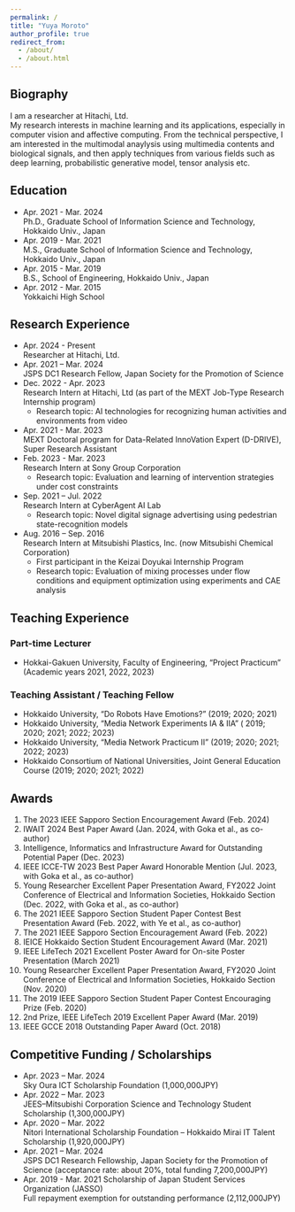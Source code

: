 ```yaml
---
permalink: /
title: "Yuya Moroto"
author_profile: true
redirect_from: 
  - /about/
  - /about.html
---
```


## Biography
I am a researcher at Hitachi, Ltd.  
My research interests in machine learning and its applications, especially in computer vision and affective computing. From the technical perspective, I am interested in the multimodal anaylysis using multimedia contents and biological signals, and then apply techniques from various fields such as deep learning, probabilistic generative model, tensor analysis etc.

## Education
- Apr. 2021 - Mar. 2024  
  Ph.D., Graduate School of Information Science and Technology, Hokkaido Univ., Japan
- Apr. 2019 - Mar. 2021   
  M.S., Graduate School of Information Science and Technology, Hokkaido Univ., Japan
- Apr. 2015 - Mar. 2019  
  B.S., School of Engineering, Hokkaido Univ., Japan
- Apr. 2012 - Mar. 2015  
  Yokkaichi High School

## Research Experience
- Apr. 2024 - Present  
  Researcher at Hitachi, Ltd.
- Apr. 2021 – Mar. 2024  
  JSPS DC1 Research Fellow, Japan Society for the Promotion of Science
- Dec. 2022 - Apr. 2023  
  Research Intern at Hitachi, Ltd (as part of the MEXT Job-Type Research Internship program)
  - Research topic: AI technologies for recognizing human activities and environments from video
- Apr. 2021 - Mar. 2023  
  MEXT Doctoral program for Data-Related InnoVation Expert (D-DRIVE), Super Research Assistant
- Feb. 2023 - Mar. 2023  
  Research Intern at Sony Group Corporation
  - Research topic: Evaluation and learning of intervention strategies under cost constraints
- Sep. 2021 – Jul. 2022  
  Research Intern at CyberAgent AI Lab
  - Research topic: Novel digital signage advertising using pedestrian state-recognition models
- Aug. 2016 – Sep. 2016  
  Research Intern at Mitsubishi Plastics, Inc. (now Mitsubishi Chemical Corporation)
  - First participant in the Keizai Doyukai Internship Program
  - Research topic: Evaluation of mixing processes under flow conditions and equipment optimization using experiments and CAE analysis

## Teaching Experience 
### Part-time Lecturer
- Hokkai-Gakuen University, Faculty of Engineering, “Project Practicum” (Academic years 2021, 2022, 2023)

### Teaching Assistant / Teaching Fellow
- Hokkaido University, “Do Robots Have Emotions?” (2019; 2020; 2021)
- Hokkaido University, “Media Network Experiments IA & IIA” ( 2019; 2020; 2021; 2022; 2023)
- Hokkaido University, “Media Network Practicum II” (2019; 2020; 2021; 2022; 2023)
- Hokkaido Consortium of National Universities, Joint General Education Course (2019; 2020; 2021; 2022)

## Awards
1. The 2023 IEEE Sapporo Section Encouragement Award (Feb. 2024)
1. IWAIT 2024 Best Paper Award (Jan. 2024, with Goka et al., as co-author)
1. Intelligence, Informatics and Infrastructure Award for Outstanding Potential Paper (Dec. 2023)
1. IEEE ICCE-TW 2023 Best Paper Award Honorable Mention (Jul. 2023, with Goka et al., as co-author)
1. Young Researcher Excellent Paper Presentation Award, FY2022 Joint Conference of Electrical and Information Societies, Hokkaido Section (Dec. 2022, with Goka et al., as co-author)
1. The 2021 IEEE Sapporo Section Student Paper Contest Best Presentation Award (Feb. 2022, with Ye et al., as co-author)
1. The 2021 IEEE Sapporo Section Encouragement Award (Feb. 2022)
1. IEICE Hokkaido Section Student Encouragement Award (Mar. 2021)
1. IEEE LifeTech 2021 Excellent Poster Award for On-site Poster Presentation (March 2021)
1. Young Researcher Excellent Paper Presentation Award, FY2020 Joint Conference of Electrical and Information Societies, Hokkaido Section (Nov. 2020)
1. The 2019 IEEE Sapporo Section Student Paper Contest Encouraging Prize (Feb. 2020)
1. 2nd Prize, IEEE LifeTech 2019 Excellent Paper Award (Mar. 2019)
1. IEEE GCCE 2018 Outstanding Paper Award (Oct. 2018)

## Competitive Funding / Scholarships
- Apr. 2023 – Mar. 2024  
  Sky Oura ICT Scholarship Foundation (1,000,000JPY)
- Apr. 2022 – Mar. 2023  
  JEES–Mitsubishi Corporation Science and Technology Student Scholarship (1,300,000JPY)
- Apr. 2020 – Mar. 2022  
  Nitori International Scholarship Foundation – Hokkaido Mirai IT Talent Scholarship (1,920,000JPY)
- Apr. 2021 – Mar. 2024  
  JSPS DC1 Research Fellowship, Japan Society for the Promotion of Science
(acceptance rate: about 20%, total funding 7,200,000JPY)
- Apr. 2019 - Mar. 2021
  Scholarship of Japan Student Services Organization (JASSO)  
  Full repayment exemption for outstanding performance (2,112,000JPY)